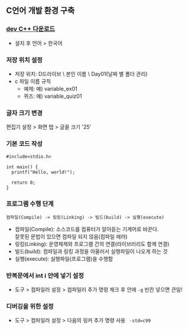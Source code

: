 ## C언어 개발 환경 구축

### [dev C++ 다운로드](https://sourceforge.net/projects/orwelldevcpp/)
- 설치 후 언어 > 한국어

### 저장 위치 설정
- 저장 위치: D드라이브 \ 본인 이름 \ Day01(날짜 별 폴더 관리)
- c 파일 이름 규칙
  - 예제: 예) variable_ex01
  - 퀴즈: 예) variable_quiz01

### 글자 크기 변경
편집기 설정 > 화면 탭 > 글꼴 크기 '25'

### 기본 코드 작성
```
#include<stdio.h>

int main() {
  printf("Hello, world!");

  return 0;
}
```

### 프로그램 수행 단계 
`컴파일(Compile) -> 링킹(Linking) -> 빌드(build) -> 실행(execute)`  
- 컴파일(Compile): 소스코드를 컴퓨터가 알아듣는 기계어로 바꾼다.  
  잘못된 문법이 있으면 컴파일 되지 않음(컴파일 에러)  
- 링킹(Linking): 운영체제와 프로그램 간의 연결(라이브러리도 함께 연결)
- 빌드(build): 컴파일과 링킹 과정을 아울러서 실행파일이 나오게 하는 것
- 실행(execute): 실행파일(프로그램)을 수행함  
  
### 반복문에서 int i 안에 넣기 설정
- 도구 > 컴파일러 설정 > 컴파일러 추가 명령 체크 후 안에 `-g` 빈칸 넣으면 큰일!  
  
### 디버깅을 위한 설정
- 도구 > 컴파일러 설정 > 다음의 링커 추가 명령 사용 ` -std=c99`  
